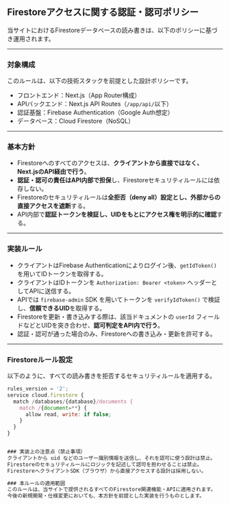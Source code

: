 ## Firestoreアクセスに関する認証・認可ポリシー

当サイトにおけるFirestoreデータベースの読み書きは、以下のポリシーに基づき運用されます。

---

### 対象構成

このルールは、以下の技術スタックを前提とした設計ポリシーです。

- フロントエンド：Next.js（App Router構成）
- APIバックエンド：Next.js API Routes（`/app/api/`以下）
- 認証基盤：Firebase Authentication（Google Auth想定）
- データベース：Cloud Firestore（NoSQL）

---

### 基本方針

- Firestoreへのすべてのアクセスは、**クライアントから直接ではなく、Next.jsのAPI経由で行う**。
- **認証・認可の責任はAPI内部で担保**し、Firestoreセキュリティルールには依存しない。
- Firestoreのセキュリティルールは**全拒否（deny all）設定とし、外部からの直接アクセスを遮断**する。
- API内部で**認証トークンを検証し、UIDをもとにアクセス権を明示的に確認**する。

---

### 実装ルール

- クライアントはFirebase Authenticationによりログイン後、`getIdToken()` を用いてIDトークンを取得する。
- クライアントはIDトークンを `Authorization: Bearer <token>` ヘッダーとしてAPIに送信する。
- APIでは `firebase-admin` SDK を用いてトークンを `verifyIdToken()` で検証し、**信頼できるUID**を取得する。
- Firestoreを更新・書き込みする際は、該当ドキュメントの `userId` フィールドなどとUIDを突き合わせ、**認可判定をAPI内で行う**。
- 認証・認可が通った場合のみ、Firestoreへの書き込み・更新を許可する。

---

### Firestoreルール設定

以下のように、すべての読み書きを拒否するセキュリティルールを適用する。

```js
rules_version = '2';
service cloud.firestore {
  match /databases/{database}/documents {
    match /{document=**} {
      allow read, write: if false;
    }
  }
}


### 実装上の注意点（禁止事項）
クライアントから uid などのユーザー識別情報を送信し、それを認可に使う設計は禁止。
Firestoreのセキュリティルールにロジックを記述して認可を担わせることは禁止。
FirestoreへクライアントSDK（ブラウザ）から直接アクセスする設計は採用しない。

### 本ルールの適用範囲
このルールは、当サイトで提供されるすべてのFirestore関連機能・APIに適用されます。
今後の新規開発・仕様変更においても、本方針を前提とした実装を行うものとします。